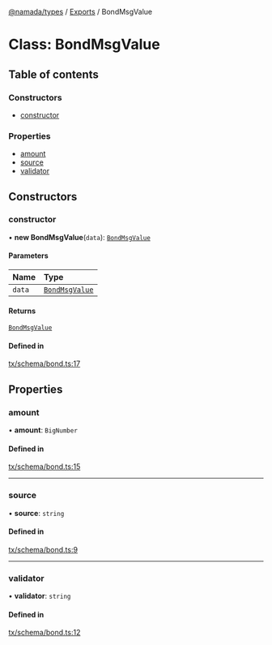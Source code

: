 [@namada/types](../README.md) / [Exports](../modules.md) / BondMsgValue

# Class: BondMsgValue

## Table of contents

### Constructors

- [constructor](BondMsgValue.md#constructor)

### Properties

- [amount](BondMsgValue.md#amount)
- [source](BondMsgValue.md#source)
- [validator](BondMsgValue.md#validator)

## Constructors

### constructor

• **new BondMsgValue**(`data`): [`BondMsgValue`](BondMsgValue.md)

#### Parameters

| Name | Type |
| :------ | :------ |
| `data` | [`BondMsgValue`](BondMsgValue.md) |

#### Returns

[`BondMsgValue`](BondMsgValue.md)

#### Defined in

[tx/schema/bond.ts:17](https://github.com/anoma/namada-interface/blob/7edc5dea72f906ae6699549c1d9c128a2fd22eac/packages/types/src/tx/schema/bond.ts#L17)

## Properties

### amount

• **amount**: `BigNumber`

#### Defined in

[tx/schema/bond.ts:15](https://github.com/anoma/namada-interface/blob/7edc5dea72f906ae6699549c1d9c128a2fd22eac/packages/types/src/tx/schema/bond.ts#L15)

___

### source

• **source**: `string`

#### Defined in

[tx/schema/bond.ts:9](https://github.com/anoma/namada-interface/blob/7edc5dea72f906ae6699549c1d9c128a2fd22eac/packages/types/src/tx/schema/bond.ts#L9)

___

### validator

• **validator**: `string`

#### Defined in

[tx/schema/bond.ts:12](https://github.com/anoma/namada-interface/blob/7edc5dea72f906ae6699549c1d9c128a2fd22eac/packages/types/src/tx/schema/bond.ts#L12)
